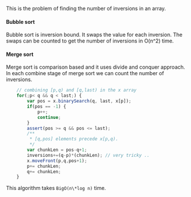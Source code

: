 This is the problem of finding the number of inversions in an array.

#### Bubble sort

Bubble sort is inversion bound. It swaps the value for each inversion. The swaps can be counted to get the number of inversions in O(n^2) time.

#### Merge sort

Merge sort is comparison based and it uses divide and conquer approach. In each combine stage of merge sort we can count the number of inversions. 


```Javascript
	// combining [p,q) and [q,last) in the x array
	for(;p< q && q < last;) {
		var pos = x.binarySearch(q, last, x[p]);
		if(pos == -1) {
			p++;
			continue;
		}
		assert(pos >= q && pos <= last);
		/**
		 * [q,pos] elements precede x[p,q). 
		 */
		var chunkLen = pos-q+1;
		inversions+=(q-p)*(chunkLen); // very tricky ..
		x.moveFront(p,q,pos+1);
		p+= chunkLen;
		q+= chunkLen;
	}
```

This algorithm takes `BigO(n\*log n)` time.

